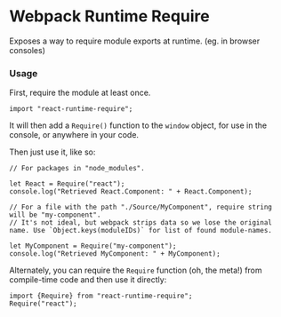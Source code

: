 # Webpack Runtime Require

Exposes a way to require module exports at runtime. (eg. in browser consoles)

### Usage

First, require the module at least once.
```
import "react-runtime-require";
```

It will then add a `Require()` function to the `window` object, for use in the console, or anywhere in your code.

Then just use it, like so:
```
// For packages in "node_modules".

let React = Require("react");
console.log("Retrieved React.Component: " + React.Component);

// For a file with the path "./Source/MyComponent", require string will be "my-component".
// It's not ideal, but webpack strips data so we lose the original name. Use `Object.keys(moduleIDs)` for list of found module-names.

let MyComponent = Require("my-component");
console.log("Retrieved MyComponent: " + MyComponent);
```

Alternately, you can require the `Require` function (oh, the meta!) from compile-time code and then use it directly:
```
import {Require} from "react-runtime-require";
Require("react");
```